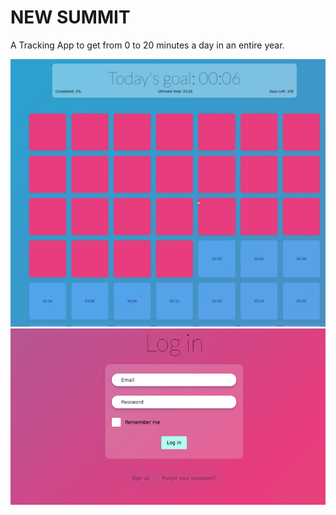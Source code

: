 # NEW SUMMIT

A Tracking App to get from 0 to 20 minutes a day in an entire year.

![Check out dialy goals](/README/1.gif "Checking out daily goals")
![User Login](/README/2.gif "User login")
